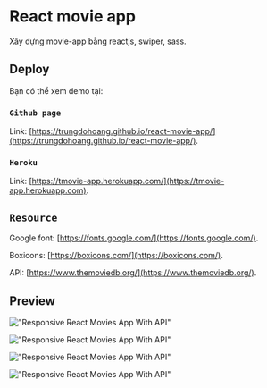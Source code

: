 # React movie app

Xây dựng movie-app bằng reactjs, swiper, sass.

## Deploy

Bạn có thể xem demo tại:

### `Github page`

Link: [https://trungdohoang.github.io/react-movie-app/](https://trungdohoang.github.io/react-movie-app/).


### `Heroku`

Link: [https://tmovie-app.herokuapp.com/](https://tmovie-app.herokuapp.com).

## `Resource`

Google font: [https://fonts.google.com/](https://fonts.google.com/).

Boxicons: [https://boxicons.com/](https://boxicons.com/).

API: [https://www.themoviedb.org/](https://www.themoviedb.org/).

## Preview
!["Responsive React Movies App With API"](https://user-images.githubusercontent.com/67447840/136721197-be990f3a-cae2-4757-9eb7-c0796f4a3834.png "Responsive React Movies App With API")

!["Responsive React Movies App With API"](https://user-images.githubusercontent.com/67447840/136721135-f64988cf-af31-495f-988c-c24ab10cbade.png "Responsive React Movies App With API")

!["Responsive React Movies App With API"](https://user-images.githubusercontent.com/67447840/136721056-733be8a6-7af6-424b-a74e-eb65980a5464.png "Responsive React Movies App With API")

!["Responsive React Movies App With API"](https://user-images.githubusercontent.com/67447840/136721118-cf5c59d2-31ff-4b06-86cb-262dd1b655fc.png "Responsive React Movies App With API")